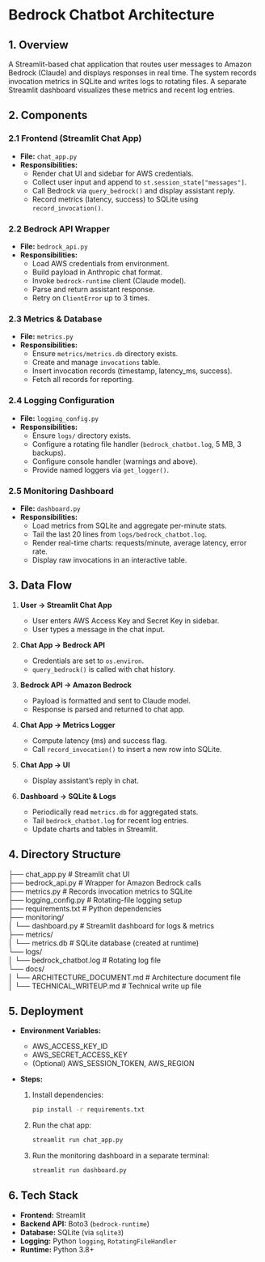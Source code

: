 # Bedrock Chatbot Architecture

## 1. Overview
A Streamlit-based chat application that routes user messages to Amazon Bedrock (Claude) and displays responses in real time. The system records invocation metrics in SQLite and writes logs to rotating files. A separate Streamlit dashboard visualizes these metrics and recent log entries.

## 2. Components

### 2.1 Frontend (Streamlit Chat App)
- **File:** `chat_app.py`
- **Responsibilities:**
  - Render chat UI and sidebar for AWS credentials.
  - Collect user input and append to `st.session_state["messages"]`.
  - Call Bedrock via `query_bedrock()` and display assistant reply.
  - Record metrics (latency, success) to SQLite using `record_invocation()`.

### 2.2 Bedrock API Wrapper
- **File:** `bedrock_api.py`
- **Responsibilities:**
  - Load AWS credentials from environment.
  - Build payload in Anthropic chat format.
  - Invoke `bedrock-runtime` client (Claude model).
  - Parse and return assistant response.
  - Retry on `ClientError` up to 3 times.

### 2.3 Metrics & Database
- **File:** `metrics.py`
- **Responsibilities:**
  - Ensure `metrics/metrics.db` directory exists.
  - Create and manage `invocations` table.
  - Insert invocation records (timestamp, latency_ms, success).
  - Fetch all records for reporting.

### 2.4 Logging Configuration
- **File:** `logging_config.py`
- **Responsibilities:**
  - Ensure `logs/` directory exists.
  - Configure a rotating file handler (`bedrock_chatbot.log`, 5 MB, 3 backups).
  - Configure console handler (warnings and above).
  - Provide named loggers via `get_logger()`.

### 2.5 Monitoring Dashboard
- **File:** `dashboard.py`
- **Responsibilities:**
  - Load metrics from SQLite and aggregate per-minute stats.
  - Tail the last 20 lines from `logs/bedrock_chatbot.log`.
  - Render real-time charts: requests/minute, average latency, error rate.
  - Display raw invocations in an interactive table.

## 3. Data Flow

1. **User → Streamlit Chat App**  
   - User enters AWS Access Key and Secret Key in sidebar.  
   - User types a message in the chat input.

2. **Chat App → Bedrock API**  
   - Credentials are set to `os.environ`.  
   - `query_bedrock()` is called with chat history.  

3. **Bedrock API → Amazon Bedrock**  
   - Payload is formatted and sent to Claude model.  
   - Response is parsed and returned to chat app.

4. **Chat App → Metrics Logger**  
   - Compute latency (ms) and success flag.  
   - Call `record_invocation()` to insert a new row into SQLite.

5. **Chat App → UI**  
   - Display assistant’s reply in chat.

6. **Dashboard → SQLite & Logs**  
   - Periodically read `metrics.db` for aggregated stats.  
   - Tail `bedrock_chatbot.log` for recent log entries.  
   - Update charts and tables in Streamlit.

## 4. Directory Structure

├── chat_app.py    # Streamlit chat UI    
├── bedrock_api.py    # Wrapper for Amazon Bedrock calls   
├── metrics.py     # Records invocation metrics to SQLite     
├── logging_config.py    # Rotating-file logging setup    
├── requirements.txt    # Python dependencies    
├── monitoring/    
│ └── dashboard.py   # Streamlit dashboard for logs & metrics    
├── metrics/    
│ └── metrics.db    # SQLite database (created at runtime)     
└── logs/    
│ └── bedrock_chatbot.log    # Rotating log file     
└── docs/    
│ └── ARCHITECTURE_DOCUMENT.md    # Architecture document file      
│ └── TECHNICAL_WRITEUP.md    # Technical write up file  

## 5. Deployment

- **Environment Variables:**  
  - AWS_ACCESS_KEY_ID  
  - AWS_SECRET_ACCESS_KEY  
  - (Optional) AWS_SESSION_TOKEN, AWS_REGION  

- **Steps:**  
  1. Install dependencies:  
     ```bash
     pip install -r requirements.txt
     ```  
  2. Run the chat app:  
     ```bash
     streamlit run chat_app.py
     ```  
  3. Run the monitoring dashboard in a separate terminal:  
     ```bash
     streamlit run dashboard.py
     ```

## 6. Tech Stack

- **Frontend:** Streamlit  
- **Backend API:** Boto3 (`bedrock-runtime`)  
- **Database:** SQLite (via `sqlite3`)  
- **Logging:** Python `logging`, `RotatingFileHandler`  
- **Runtime:** Python 3.8+  


